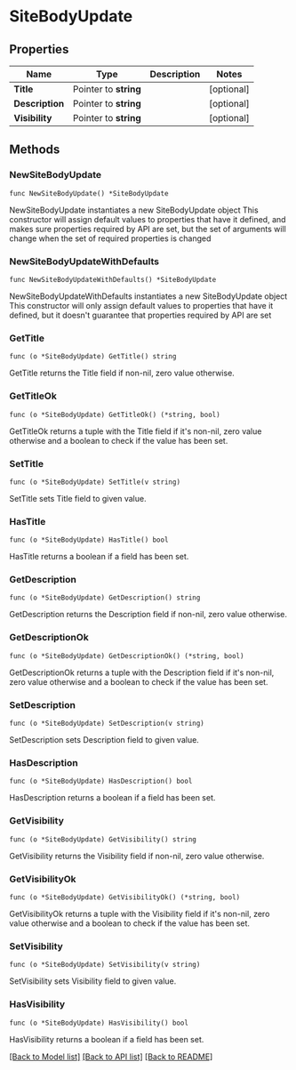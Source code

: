 # SiteBodyUpdate

## Properties

Name | Type | Description | Notes
------------ | ------------- | ------------- | -------------
**Title** | Pointer to **string** |  | [optional] 
**Description** | Pointer to **string** |  | [optional] 
**Visibility** | Pointer to **string** |  | [optional] 

## Methods

### NewSiteBodyUpdate

`func NewSiteBodyUpdate() *SiteBodyUpdate`

NewSiteBodyUpdate instantiates a new SiteBodyUpdate object
This constructor will assign default values to properties that have it defined,
and makes sure properties required by API are set, but the set of arguments
will change when the set of required properties is changed

### NewSiteBodyUpdateWithDefaults

`func NewSiteBodyUpdateWithDefaults() *SiteBodyUpdate`

NewSiteBodyUpdateWithDefaults instantiates a new SiteBodyUpdate object
This constructor will only assign default values to properties that have it defined,
but it doesn't guarantee that properties required by API are set

### GetTitle

`func (o *SiteBodyUpdate) GetTitle() string`

GetTitle returns the Title field if non-nil, zero value otherwise.

### GetTitleOk

`func (o *SiteBodyUpdate) GetTitleOk() (*string, bool)`

GetTitleOk returns a tuple with the Title field if it's non-nil, zero value otherwise
and a boolean to check if the value has been set.

### SetTitle

`func (o *SiteBodyUpdate) SetTitle(v string)`

SetTitle sets Title field to given value.

### HasTitle

`func (o *SiteBodyUpdate) HasTitle() bool`

HasTitle returns a boolean if a field has been set.

### GetDescription

`func (o *SiteBodyUpdate) GetDescription() string`

GetDescription returns the Description field if non-nil, zero value otherwise.

### GetDescriptionOk

`func (o *SiteBodyUpdate) GetDescriptionOk() (*string, bool)`

GetDescriptionOk returns a tuple with the Description field if it's non-nil, zero value otherwise
and a boolean to check if the value has been set.

### SetDescription

`func (o *SiteBodyUpdate) SetDescription(v string)`

SetDescription sets Description field to given value.

### HasDescription

`func (o *SiteBodyUpdate) HasDescription() bool`

HasDescription returns a boolean if a field has been set.

### GetVisibility

`func (o *SiteBodyUpdate) GetVisibility() string`

GetVisibility returns the Visibility field if non-nil, zero value otherwise.

### GetVisibilityOk

`func (o *SiteBodyUpdate) GetVisibilityOk() (*string, bool)`

GetVisibilityOk returns a tuple with the Visibility field if it's non-nil, zero value otherwise
and a boolean to check if the value has been set.

### SetVisibility

`func (o *SiteBodyUpdate) SetVisibility(v string)`

SetVisibility sets Visibility field to given value.

### HasVisibility

`func (o *SiteBodyUpdate) HasVisibility() bool`

HasVisibility returns a boolean if a field has been set.


[[Back to Model list]](../README.md#documentation-for-models) [[Back to API list]](../README.md#documentation-for-api-endpoints) [[Back to README]](../README.md)


